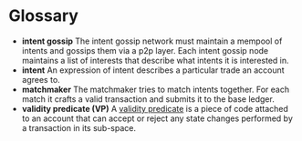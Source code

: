 # Glossary

[comment]: <> (Each item in the list below has to be followed by 2 spaces with the description on the very next line)

- **intent gossip**
The intent gossip network must maintain a mempool of intents and gossips them
via a p2p layer. Each intent gossip node maintains a list of interests that
describe what intents it is interested in.
- **intent**
An expression of intent describes a particular trade an account agrees to.
- **matchmaker**
The matchmaker tries to match intents together. For each match it crafts a valid
transaction and submits it to the base ledger.
- **validity predicate (VP)**
A [validity predicate](/explore/design/ledger/vp.html) is a piece of code
attached to an account that can accept or reject any state changes performed by
a transaction in its sub-space.
